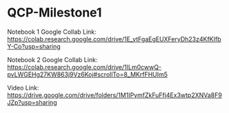 # QCP-Milestone1

Notebook 1 Google Collab Link:
https://colab.research.google.com/drive/1E_ytFgaEgEUXFeryDh23z4KfKIfbY-Co?usp=sharing

Notebook 2 Google Collab Link:
https://colab.research.google.com/drive/1ILm0cwwQ-pvLWGEHg27KW863j9Vz6Koj#scrollTo=8_MKrfFHUIm5

Video Link:
https://drive.google.com/drive/folders/1M1IPymfZkFuFfj4Ex3wtp2XNVa8F9JZp?usp=sharing
